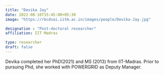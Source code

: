 ```yaml
---
title: "Devika Jay"
date: 2022-08-16T15:45:00+05:30
image: "https://rbcdsai.iitm.ac.in/images/people/Devika-Jay.jpg"

designation : "Post-doctoral researcher"
affiliation: IIT Madras

type: researcher
draft: false
---
```


Devika completed her PhD(2021) and MS (2013) from IIT-Madras. Prior to pursuing Phd, she worked with POWERGRID as Deputy Manager.
